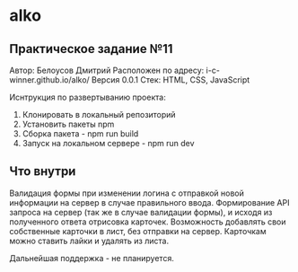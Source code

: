 # alko
## Практическое задание №11


Автор: Белоусов Дмитрий
Расположен по адресу: i-c-winner.github.io/alko/
Версия 0.0.1
Стек: HTML, CSS, JavaScript

Иснтрукция по развертыванию проекта:

1. Клонировать в локальный репозиторий
2. Установить пакеты npm
3. Сборка пакета - npm run build
4. Запуск на локальном сервере - npm run dev

## Что внутри
Валидация формы при изменении логина с отправкой новой 
информации на сервер в случае правильного ввода. 
Формирование API запроса на сервер (так же в случае 
валидации формы), и исходя
из полученного ответа отрисовка карточек. Возможность
добавлять свои собственные карточки в лист, без отправки 
на сервер. Карточкам можно ставить лайки и удалять из листа.

Дальнейшая поддержка - не планируется.

